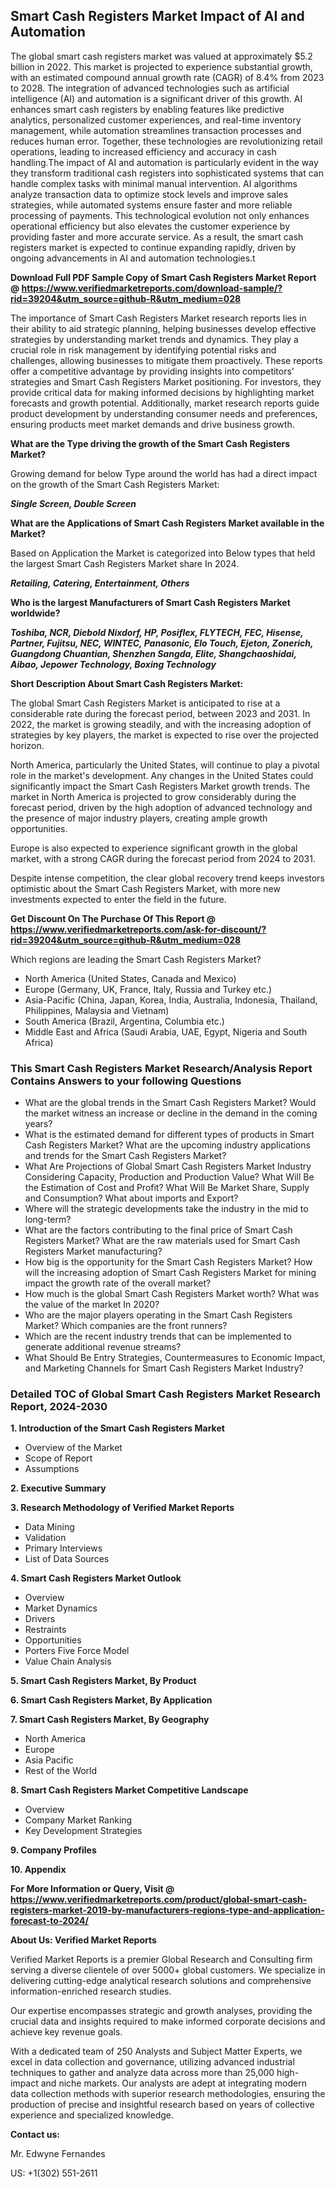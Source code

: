 <h2>Smart Cash Registers Market Impact of AI and Automation</h2>The global smart cash registers market was valued at approximately $5.2 billion in 2022. This market is projected to experience substantial growth, with an estimated compound annual growth rate (CAGR) of 8.4% from 2023 to 2028. The integration of advanced technologies such as artificial intelligence (AI) and automation is a significant driver of this growth. AI enhances smart cash registers by enabling features like predictive analytics, personalized customer experiences, and real-time inventory management, while automation streamlines transaction processes and reduces human error. Together, these technologies are revolutionizing retail operations, leading to increased efficiency and accuracy in cash handling.The impact of AI and automation is particularly evident in the way they transform traditional cash registers into sophisticated systems that can handle complex tasks with minimal manual intervention. AI algorithms analyze transaction data to optimize stock levels and improve sales strategies, while automated systems ensure faster and more reliable processing of payments. This technological evolution not only enhances operational efficiency but also elevates the customer experience by providing faster and more accurate service. As a result, the smart cash registers market is expected to continue expanding rapidly, driven by ongoing advancements in AI and automation technologies.t</p><p id="" class=""><strong>Download Full PDF Sample Copy of Smart Cash Registers Market Report @ <a href="https://www.verifiedmarketreports.com/download-sample/?rid=39204&utm_source=github-R&utm_medium=028" target="_blank">https://www.verifiedmarketreports.com/download-sample/?rid=39204&utm_source=github-R&utm_medium=028</a></strong></p><p>The importance of&nbsp;Smart Cash Registers Market research reports lies in their ability to aid strategic planning, helping businesses develop effective strategies by understanding market trends and dynamics. They play a crucial role in risk management by identifying potential risks and challenges, allowing businesses to mitigate them proactively. These reports offer a competitive advantage by providing insights into competitors' strategies and Smart Cash Registers Market positioning. For investors, they provide critical data for making informed decisions by highlighting market forecasts and growth potential. Additionally, market research reports guide product development by understanding consumer needs and preferences, ensuring products meet market demands and drive business growth.</p><p><strong>What are the&nbsp;Type driving the growth of the Smart Cash Registers Market?</strong></p><p id="" class="">Growing demand for below Type around the world has had a direct impact on the growth of the Smart Cash Registers Market:</p><em><strong>Single Screen, Double Screen</strong></em></p><strong>What are the&nbsp;Applications&nbsp;of Smart Cash Registers Market available in the Market?</strong></p><p id="" class="">Based on Application the Market is categorized into Below types that held the largest Smart Cash Registers Market share In 2024.</p><em><strong>Retailing, Catering, Entertainment, Others</strong></em></p><strong>Who is the largest Manufacturers of Smart Cash Registers Market worldwide?</strong></p><p><em><strong>Toshiba, NCR, Diebold Nixdorf, HP, Posiflex, FLYTECH, FEC, Hisense, Partner, Fujitsu, NEC, WINTEC, Panasonic, Elo Touch, Ejeton, Zonerich, Guangdong Chuantian, Shenzhen Sangda, Elite, Shangchaoshidai, Aibao, Jepower Technology, Boxing Technology</strong></em></p><p id="" class=""><strong>Short Description About Smart Cash Registers Market:</strong></p><p>The global Smart Cash Registers Market is anticipated to rise at a considerable rate during the forecast period, between 2023 and 2031. In 2022, the market is growing steadily, and with the increasing adoption of strategies by key players, the market is expected to rise over the projected horizon.</p><p>North America, particularly the United States, will continue to play a pivotal role in the market's development. Any changes in the United States could significantly impact the Smart Cash Registers Market growth trends. The market in North America is projected to grow considerably during the forecast period, driven by the high adoption of advanced technology and the presence of major industry players, creating ample growth opportunities.</p><p>Europe is also expected to experience significant growth in the global market, with a strong CAGR during the forecast period from 2024 to 2031.</p><p>Despite intense competition, the clear global recovery trend keeps investors optimistic about the Smart Cash Registers Market, with more new investments expected to enter the field in the future.</p><p id="" class=""><strong>Get Discount On The Purchase Of This Report @ <a href="https://www.verifiedmarketreports.com/ask-for-discount/?rid=39204&utm_source=github-R&utm_medium=028" target="_blank">https://www.verifiedmarketreports.com/ask-for-discount/?rid=39204&utm_source=github-R&utm_medium=028</a></strong></p>Which regions are leading the Smart Cash Registers Market?</p><ul><li>North America (United States, Canada and Mexico)</li><li>Europe (Germany, UK, France, Italy, Russia and Turkey etc.)</li><li>Asia-Pacific (China, Japan, Korea, India, Australia, Indonesia, Thailand, Philippines, Malaysia and Vietnam)</li><li>South America (Brazil, Argentina, Columbia etc.)</li><li>Middle East and Africa (Saudi Arabia, UAE, Egypt, Nigeria and South Africa)</li></ul><h3 id="" class="">This Smart Cash Registers Market Research/Analysis Report Contains Answers to your following Questions</h3><ul><li>What are the global trends in the Smart Cash Registers Market? Would the market witness an increase or decline in the demand in the coming years?</li><li>What is the estimated demand for different types of products in Smart Cash Registers Market? What are the upcoming industry applications and trends for the Smart Cash Registers Market?</li><li>What Are Projections of Global Smart Cash Registers Market Industry Considering Capacity, Production and Production Value? What Will Be the Estimation of Cost and Profit? What Will Be Market Share, Supply and Consumption? What about imports and Export?</li><li>Where will the strategic developments take the industry in the mid to long-term?</li><li>What are the factors contributing to the final price of Smart Cash Registers Market? What are the raw materials used for Smart Cash Registers Market manufacturing?</li><li>How big is the opportunity for the Smart Cash Registers Market? How will the increasing adoption of Smart Cash Registers Market for mining impact the growth rate of the overall market?</li><li>How much is the global Smart Cash Registers Market worth? What was the value of the market In 2020?</li><li>Who are the major players operating in the Smart Cash Registers Market? Which companies are the front runners?</li><li>Which are the recent industry trends that can be implemented to generate additional revenue streams?</li><li>What Should Be Entry Strategies, Countermeasures to Economic Impact, and Marketing Channels for Smart Cash Registers Market Industry?</li></ul><h3 id="" class="">Detailed TOC of Global Smart Cash Registers Market Research Report, 2024-2030</h3><p id="" class=""><strong>1. Introduction of the Smart Cash Registers Market</strong></p><ul><li>Overview of the Market</li><li>Scope of Report</li><li>Assumptions</li></ul><p id="" class=""><strong>2. Executive Summary</strong></p><p id="" class=""><strong>3. Research Methodology of Verified Market Reports</strong></p><ul><li>Data Mining</li><li>Validation</li><li>Primary Interviews</li><li>List of Data Sources</li></ul><p id="" class=""><strong>4. Smart Cash Registers Market Outlook</strong></p><ul><li>Overview</li><li>Market Dynamics</li><li>Drivers</li><li>Restraints</li><li>Opportunities</li><li>Porters Five Force Model</li><li>Value Chain Analysis</li></ul><p id="" class=""><strong>5. Smart Cash Registers Market, By Product</strong></p><p id="" class=""><strong>6. Smart Cash Registers Market, By Application</strong></p><p id="" class=""><strong>7. Smart Cash Registers Market, By Geography</strong></p><ul><li>North America</li><li>Europe</li><li>Asia Pacific</li><li>Rest of the World</li></ul><p id="" class=""><strong>8. Smart Cash Registers Market Competitive Landscape</strong></p><ul><li>Overview</li><li>Company Market Ranking</li><li>Key Development Strategies</li></ul><p id="" class=""><strong>9. Company Profiles</strong></p><p id="" class=""><strong>10. Appendix</strong></p><p id="" class=""><strong>For More Information or Query, Visit @ <a href="https://www.verifiedmarketreports.com/product/global-smart-cash-registers-market-2019-by-manufacturers-regions-type-and-application-forecast-to-2024/" target="_blank">https://www.verifiedmarketreports.com/product/global-smart-cash-registers-market-2019-by-manufacturers-regions-type-and-application-forecast-to-2024/</a></strong></p><p id="" class=""><strong>About Us: Verified Market Reports</strong></p><p id="" class="">Verified Market Reports is a premier Global Research and Consulting firm serving a diverse clientele of over 5000+ global customers. We specialize in delivering cutting-edge analytical research solutions and comprehensive information-enriched research studies.</p><p id="" class="">Our expertise encompasses strategic and growth analyses, providing the crucial data and insights required to make informed corporate decisions and achieve key revenue goals.</p><p id="" class="">With a dedicated team of 250 Analysts and Subject Matter Experts, we excel in data collection and governance, utilizing advanced industrial techniques to gather and analyze data across more than 25,000 high-impact and niche markets. Our analysts are adept at integrating modern data collection methods with superior research methodologies, ensuring the production of precise and insightful research based on years of collective experience and specialized knowledge.</p><p id="" class=""><strong>Contact us:</strong></p><p id="" class="">Mr. Edwyne Fernandes</p><p id="" class="">US: +1(302) 551-2611</p>